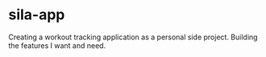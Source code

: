 # sila-app
Creating a workout tracking application as a personal side project. 
Building the features I want and need. 
